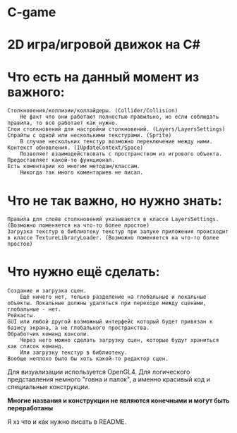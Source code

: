 # C-game

# 2D игра/игровой движок на C#

# Что есть на данный момент из важного:
	Столкновения/коллизии/коллайдеры. (Collider/Collision)
		Не факт что они работают полностью правильно, но если соблюдать правила, то всё работает как нужно.
	Слои столкновений для настройки столкновений. (Layers/LayersSettings)
	Спрайты с одной или несколькими текстурами. (Sprite)
		В случае нескольких текстур возможно переключение между ними.
	Контекст обновления. (IUpdateContext/Space)
		Позволяет взаимодействовать с пространством из игрового объекта. Предоставляет какой-то функционал.
	Есть коментарии ко многим методам/классам.
		Никогда так много коментариев не писал.
	
# Что не так важно, но нужно знать:
	Правила для слоёв столкновений указываются в классе LayersSettings. (Возможно поменяется на что-то более простое)
	Загрузка текстур в библиотеку текстур при запуке приложения происходит в классе TextureLibraryLoader. (Возможно поменяется на что-то более простое)
	
# Что нужно ещё сделать:
	Создание и загрузка сцен.
		Ещё ничего нет, только разделение на глобальные и локальные объекты. Локальные должны удаляться при переходе между сценами, глобальные - нет.
	Рейкасты.
	GUI или любой другой возможный интерфейс который будет привязан к базису экрана, а не глобального пространства.
	Обработчик команд консоли.
		Через него можно сделать загрузку сцен, которые будут храниться как список команд.
		Или загрузку текстур в библиотеку.
	Вообще неплохо было бы хоть какой-то редактор сцен.
	
Для визуализации используется OpenGL4.
Для логического представления немного "говна и палок", а именно красивый код и специальные конструкции.

__Многие названия и конструкции не являются конечными и могут быть переработаны__

Я хз что и как нужно писать в README.
